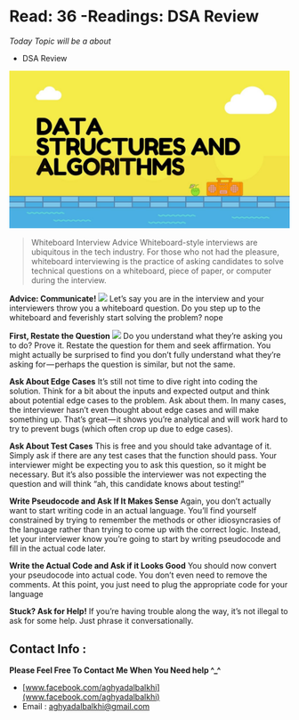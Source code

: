 
# Read: 36 -Readings: DSA Review




*Today Topic will be a about*
- DSA Review

![DSA](images/1_sMryEXZVPKFjGNcfSzE8Mw.jpeg)



> Whiteboard Interview Advice
Whiteboard-style interviews are ubiquitous in the tech industry. For those who not had the pleasure, whiteboard interviewing is the practice of asking candidates to solve technical questions on a whiteboard, piece of paper, or computer during the interview.

**Advice: Communicate!**
![](https://hackernoon.com/photos/3nhao37bBEfHA9RTQ0WNVWfXPD02-7z632c4)
Let’s say you are in the interview and your interviewers throw you a whiteboard question. Do you step up to the whiteboard and feverishly start solving the problem? nope

**First, Restate the Question**
![](https://hackernoon.com/photos/3nhao37bBEfHA9RTQ0WNVWfXPD02-bo1q32cv)
Do you understand what they’re asking you to do? Prove it. Restate the question for them and seek affirmation. You might actually be surprised to find you don’t fully understand what they’re asking for — perhaps the question is similar, but not the same.

**Ask About Edge Cases**
It’s still not time to dive right into coding the solution. Think for a bit about the inputs and expected output and think about potential edge cases to the problem. Ask about them. In many cases, the interviewer hasn’t even thought about edge cases and will make something up. That’s great — it shows you’re analytical and will work hard to try to prevent bugs (which often crop up due to edge cases).

**Ask About Test Cases**
This is free and you should take advantage of it. Simply ask if there are any test cases that the function should pass. Your interviewer might be expecting you to ask this question, so it might be necessary. But it’s also possible the interviewer was not expecting the question and will think “ah, this candidate knows about testing!”

**Write Pseudocode and Ask If It Makes Sense**
Again, you don’t actually want to start writing code in an actual language. You’ll find yourself constrained by trying to remember the methods or other idiosyncrasies of the language rather than trying to come up with the correct logic. Instead, let your interviewer know you’re going to start by writing pseudocode and fill in the actual code later.

**Write the Actual Code and Ask if it Looks Good**
You should now convert your pseudocode into actual code. You don’t even need to remove the comments. At this point, you just need to plug the appropriate code for your language

**Stuck? Ask for Help!**
If you’re having trouble along the way, it’s not illegal to ask for some help. Just phrase it conversationally.


## Contact Info : 
**Please Feel Free To Contact Me When You Need help ^_^**
* [www.facebook.com/aghyadalbalkhi](www.facebook.com/aghyadalbalkhi)
* Email : aghyadalbalkhi@gmail.com
